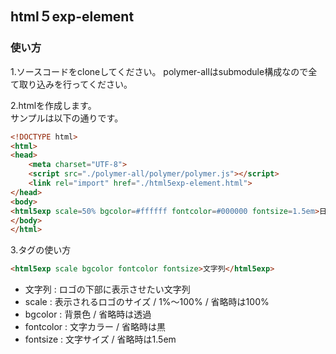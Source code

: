 ## html５exp-element

### 使い方

1.ソースコードをcloneしてください。
polymer-allはsubmodule構成なので全て取り込みを行ってください。

2.htmlを作成します。  
サンプルは以下の通りです。

```html
<!DOCTYPE html>
<html>
<head>
    <meta charset="UTF-8">
    <script src="./polymer-all/polymer/polymer.js"></script>
    <link rel="import" href="./html5exp-element.html">
</head>
<body>
<html5exp scale=50% bgcolor=#ffffff fontcolor=#000000 fontsize=1.5em>日本に、もっとエキスパートを！</html5exp>
</body>
</html>
```

3.<html5exp>タグの使い方

```html
<html5exp scale bgcolor fontcolor fontsize>文字列</html5exp>
```
* 文字列 : ロゴの下部に表示させたい文字列
* scale : 表示されるロゴのサイズ / 1%〜100% / 省略時は100%
* bgcolor : 背景色 / 省略時は透過
* fontcolor : 文字カラー / 省略時は黒
* fontsize : 文字サイズ / 省略時は1.5em
